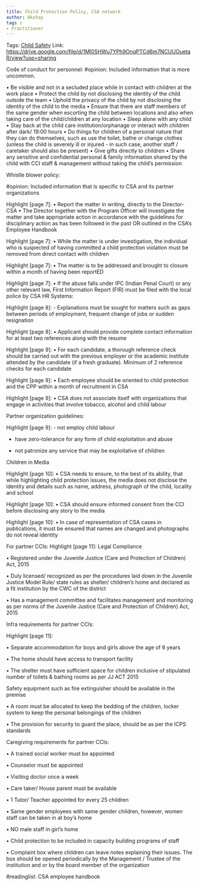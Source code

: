 ```yaml
---
title: Child Protection Policy, CSA network
author: Akshay
tags :
- Practitioner
---
```

Tags:  [Child Safety](Roll%20Ups/Child%20Safety/Child%20Safety.md) 
Link: https://drive.google.com/file/d/1Ml0SHWu7YPh9OnqPTCd6m7NCUUOuetaR/view?usp=sharing

Code of conduct for personnel:
#opinion: Included information that is more uncommon.

• Be visible and not in a secluded place while in contact with children at the work place
• Protect the child by not disclosing the identity of the child outside the team
• Uphold the privacy of the child by not disclosing the identity of the child to the media
• Ensure that there are staff members of the same gender when escorting the child between locations and also when taking care of the child/children at any location
• Sleep alone with any child
• Stay back at the child care institution/orphanage or interact with children after dark/ 19:00 hours
• Do things for children of a personal nature that they can do themselves, such as use the toilet, bathe or change clothes (unless the child is severely ill or injured - in such case, another staff / caretaker should also be present)
• Give gifts directly to children
• Share any sensitive and confidential personal & family information shared by the child with CCI staff & management without taking the child’s permission

Whistle blower policy: 

#opinion: Included information that is specific to CSA and its partner organizations 

Highlight [page 7]: • Report the matter in writing, directly to the Director-CSA
 • The Director together with the Program Officer will investigate the matter and take appropriate action in accordance with the guidelines for disciplinary action as has been followed in the past OR outlined in the CSA’s Employee Handbook

Highlight [page 7]: • While the matter is under investigation, the individual who is suspected of having committed a child protection violation must be removed from direct contact with children

Highlight [page 7]: • The matter is to be addressed and brought to closure within a month of having been reportED

Highlight [page 7]: • If the abuse falls under IPC (Indian Penal Court) or any other relevant law, First Information Report (FIR) must be filed with the local police by CSA
HR Systems:

Highlight [page 8]: - Explanations must be sought for matters such as gaps between periods of employment, frequent change of jobs or sudden resignation

Highlight [page 8]: • Applicant should provide complete contact information for at least two references along with the resume

Highlight [page 9]: • For each candidate, a thorough reference check should be carried out with the previous employer or the academic institute attended by the candidate (if a fresh graduate). Minimum of 2 reference checks for each candidate

Highlight [page 9]: • Each employee should be oriented to child protection and the CPP within a month of recruitment in CSA

Highlight [page 9]: • CSA does not associate itself with organizations that engage in activities that involve tobacco, alcohol and child labour

Partner organization guidelines:

Highlight [page 9]: - not employ child labour

- have zero-tolerance for any form of child exploitation and abuse

- not patronize any service that may be exploitative of children

Children in Media

Highlight [page 10]: • CSA needs to ensure, to the best of its ability, that while highlighting child protection issues, the media does not disclose the identity and details such as name, address, photograph of the child, locality and school

Highlight [page 10]: • CSA should ensure informed consent from the CCI before disclosing any story to the media

Highlight [page 10]: • In case of representation of CSA cases in publications, it must be ensured that names are changed and photographs do not reveal identity

For partner CCIs:
Highlight [page 11]: Legal Compliance

• Registered under the Juvenile Justice (Care and Protection of Children) Act, 2015

• Duly licensed/ recognized as per the procedures laid down in the Juvenile Justice Model Rule/ state rules as shelter/ children’s home and declared as a fit institution by the CWC of the district

• Has a management committee and facilitates management and monitoring as per norms of the Juvenile Justice (Care and Protection of Children) Act, 2015

Infra requirements for partner CCIs:

Highlight [page 11]:

• Separate accommodation for boys and girls above the age of 6 years

• The home should have access to transport facility

• The shelter must have sufficient space for children inclusive of stipulated number of toilets & bathing rooms as per JJ ACT 2015

Safety equipment such as fire extinguisher should be available in the premise

• A room must be allocated to keep the bedding of the children, locker system to keep the personal belongings of the children

• The provision for security to guard the place, should be as per the ICPS standards

Caregiving requirements for partner CCIs: 

• A trained social worker must be appointed

• Counselor must be appointed

• Visiting doctor once a week

• Care taker/ House parent must be available

• 1 Tutor/ Teacher appointed for every 25 children

• Same gender employees with same gender children, however, women staff can be taken in at boy’s home

• NO male staff in girl’s home

• Child protection to be included in capacity building programs of staff

• Complaint box where children can leave notes explaining their issues. The box should be opened periodically by the Management / Trustee of the institution and or by the board member of the organization

#readinglist: 
CSA employee handbook 
